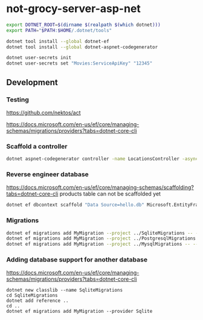# not-grocy-server-asp-net

```bash
export DOTNET_ROOT=$(dirname $(realpath $(which dotnet)))
export PATH="$PATH:$HOME/.dotnet/tools"

dotnet tool install --global dotnet-ef
dotnet tool install --global dotnet-aspnet-codegenerator

dotnet user-secrets init
dotnet user-secrets set "Movies:ServiceApiKey" "12345"
```

## Development

### Testing

https://github.com/nektos/act

https://docs.microsoft.com/en-us/ef/core/managing-schemas/migrations/providers?tabs=dotnet-core-cli

### Scaffold a controller

```bash
dotnet aspnet-codegenerator controller -name LocationsController -async -api -m Location -dc LocationContext -outDir Controllers
```

### Reverse engineer database

https://docs.microsoft.com/en-us/ef/core/managing-schemas/scaffolding?tabs=dotnet-core-cli
products table can not be scaffolded yet
```bash
dotnet ef dbcontext scaffold "Data Source=hello.db" Microsoft.EntityFrameworkCore.Sqlite --data-annotations --context NotGrocyContext --context-dir Data --output-dir Models --namespace NotGrocy.Models --context-namespace NotGrocy --force --table api_keys --table batteries --table battery_charge_cycles --table chores --table chores_log --table equipment --table locations --table meal_plan --table permission_hierarchy --table product_barcodes --table product_groups --table quantity_unit_conversions --table quantity_units --table recipes --table recipes_nestings --table recipes_pos --table sessions --table shopping_list --table shopping_lists --table shopping_locations --table stock --table stock_log --table task_categories --table tasks --table user_permissions --table user_settings --table userentities --table userfield_values --table userfields --table userobjects --table users
```

### Migrations

```bash
dotnet ef migrations add MyMigration --project ../SqliteMigrations -- --provider Sqlite
dotnet ef migrations add MyMigration --project ../PostgresqlMigrations -- --provider Postgresql
dotnet ef migrations add MyMigration --project ../MysqlMigrations -- --provider Mysql
```

### Adding database support for another database

https://docs.microsoft.com/en-us/ef/core/managing-schemas/migrations/providers?tabs=dotnet-core-cli

```
dotnet new classlib --name SqliteMigrations
cd SqliteMigrations
dotnet add reference ..
cd ..
dotnet ef migrations add MyMigration --provider Sqlite

```